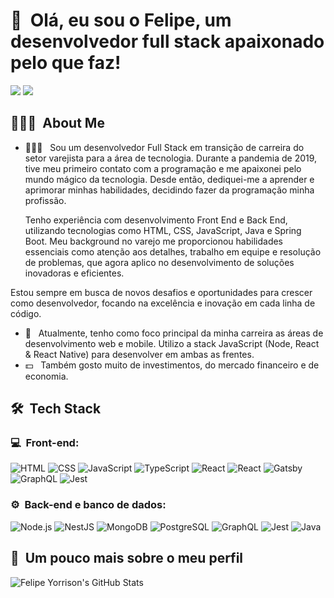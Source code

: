 <h1>👋 &nbsp;Olá, eu sou o Felipe, um desenvolvedor full stack apaixonado pelo que faz!</h1>
<p align="center">

<a href="https://www.linkedin.com/in/felipe-yorrison-830a45296/"><img src="https://img.shields.io/badge/-Felipe%20Yorrison%20-0077B5?style=flat-square&logo=Linkedin&logoColor=white"/></a>
<a href="mailto:felipeyorrison25@gmail.com"><img src="https://img.shields.io/badge/-felipeyorrison25@gmail.com-D14836?style=flat-square&logo=Gmail&logoColor=white"/></a>

</p>

<h2> 👨🏻‍💻 &nbsp;About Me </h2>

- 👨🏻‍💻 &nbsp; Sou um desenvolvedor Full Stack em transição de carreira do  setor varejista para a área de tecnologia. Durante a pandemia de 2019, tive meu primeiro contato com a programação e me apaixonei pelo mundo mágico da tecnologia. Desde então, dediquei-me a aprender e aprimorar minhas habilidades, decidindo fazer da programação minha profissão.

  Tenho experiência com desenvolvimento Front End e Back End, utilizando tecnologias como HTML, CSS, 
  JavaScript, Java e Spring Boot. Meu background no varejo me proporcionou habilidades essenciais como atenção 
  aos detalhes, trabalho em equipe e resolução de problemas, que agora aplico no desenvolvimento de soluções 
  inovadoras e eficientes.

Estou sempre em busca de novos desafios e oportunidades para crescer como desenvolvedor, focando na excelência e inovação em cada linha de código.
- 🚀 &nbsp; Atualmente, tenho como foco principal da minha carreira as áreas de desenvolvimento web e mobile. Utilizo a stack JavaScript (Node, React & React Native) para desenvolver em ambas as frentes.
- 💵 &nbsp; Também gosto muito de investimentos, do mercado financeiro e de economia.

<h2> 🛠 &nbsp;Tech Stack</h2>
<h3>💻 &nbsp;Front-end:</h3>

![HTML](https://img.shields.io/badge/-HTML-333333?style=flat&logo=HTML5)
![CSS](https://img.shields.io/badge/-CSS-333333?style=flat&logo=CSS3&logoColor=1572B6)
![JavaScript](https://img.shields.io/badge/-JavaScript-333333?style=flat&logo=javascript)
![TypeScript](https://img.shields.io/badge/-TypeScript-333333?style=flat&logo=typescript&logoColor=2D79C7)
![React](https://img.shields.io/badge/-React-333333?style=flat&logo=react)
![React](https://img.shields.io/badge/-React%20Native-333333?style=flat&logo=react)
![Gatsby](https://img.shields.io/badge/-Gatsby-333333?style=flat&logo=gatsby)
![GraphQL](https://img.shields.io/badge/-GraphQL-333333?style=flat&logo=graphql&logoColor=E535AB)
![Jest](https://img.shields.io/badge/-Jest-333333?style=flat&logo=jest&logoColor=E535AB)

<h3>⚙️ &nbsp;Back-end e banco de dados:</h3>

![Node.js](https://img.shields.io/badge/-Node.js-333333?style=flat&logo=node.js)
![NestJS](https://img.shields.io/badge/-NestJS-333333?style=flat&logo=nestjs&logoColor=E535AB)
![MongoDB](https://img.shields.io/badge/-MongoDB-333333?style=flat&logo=mongodb)
![PostgreSQL](https://img.shields.io/badge/-PostgreSQL-333333?style=flat&logo=postgresql)
![GraphQL](https://img.shields.io/badge/-GraphQL-333333?style=flat&logo=graphql&logoColor=E535AB)
![Jest](https://img.shields.io/badge/-Jest-333333?style=flat&logo=jest&logoColor=E535AB)
![Java](https://img.shields.io/badge/-Java-333333?style=flat&logo=☕java&logoColor=E535AB)

<h2>🚀 &nbsp;Um pouco mais sobre o meu perfil</h2>

![Felipe Yorrison's GitHub Stats](https://github-readme-stats.vercel.app/api?username=Yorrison&show_icons=true&theme=dracula)
